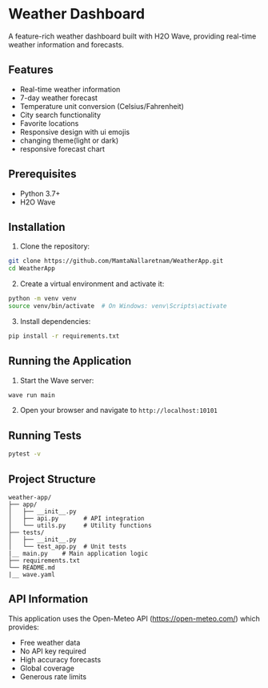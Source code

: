 # Weather Dashboard

A feature-rich weather dashboard built with H2O Wave, providing real-time weather information and forecasts.

## Features

- Real-time weather information
- 7-day weather forecast
- Temperature unit conversion (Celsius/Fahrenheit)
- City search functionality
- Favorite locations
- Responsive design with ui emojis
- changing theme(light or dark)
- responsive forecast chart

## Prerequisites

- Python 3.7+
- H2O Wave

## Installation

1. Clone the repository:
```bash
git clone https://github.com/MamtaNallaretnam/WeatherApp.git
cd WeatherApp
```

2. Create a virtual environment and activate it:
```bash
python -m venv venv
source venv/bin/activate  # On Windows: venv\Scripts\activate
```

3. Install dependencies:
```bash
pip install -r requirements.txt
```

## Running the Application

1. Start the Wave server:
```bash
wave run main
```

2. Open your browser and navigate to `http://localhost:10101`

## Running Tests

```bash
pytest -v
```

## Project Structure

```
weather-app/
├── app/
│   ├── __init__.py     
│   ├── api.py       # API integration
│   └── utils.py     # Utility functions
├── tests/
│   ├── __init__.py
│   └── test_app.py  # Unit tests
|__ main.py    # Main application logic
├── requirements.txt
└── README.md
|__ wave.yaml
```

## API Information

This application uses the Open-Meteo API (https://open-meteo.com/) which provides:
- Free weather data
- No API key required
- High accuracy forecasts
- Global coverage
- Generous rate limits





